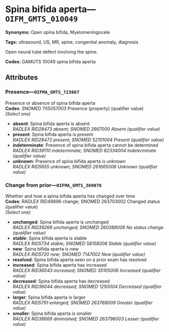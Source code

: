 # Spina bifida aperta—`OIFM_GMTS_010049`

**Synonyms:** Open spina bifida, Myelomeningocele

**Tags:** ultrasound, US, MR, spine, congenital anomaly, diagnosis

Open neural tube defect involving the spine.

**Codes:** GAMUTS 10049 spina bifida aperta

## Attributes

### Presence—`OIFMA_GMTS_723667`

Presence or absence of spina bifida aperta  
**Codes**: SNOMED 705057003 Presence (property) (qualifier value)  
*(Select one)*

- **absent**: Spina bifida aperta is absent  
_RADLEX RID28473 absent; SNOMED 2667000 Absent (qualifier value)_
- **present**: Spina bifida aperta is present  
_RADLEX RID28472 present; SNOMED 52101004 Present (qualifier value)_
- **indeterminate**: Presence of spina bifida aperta cannot be determined  
_RADLEX RID39110 indeterminate; SNOMED 82334004 Indeterminate (qualifier value)_
- **unknown**: Presence of spina bifida aperta is unknown  
_RADLEX RID5655 unknown; SNOMED 261665006 Unknown (qualifier value)_

### Change from prior—`OIFMA_GMTS_369078`

Whether and how a spina bifida aperta has changed over time  
**Codes**: RADLEX RID49896 change; SNOMED 263703002 Changed status (qualifier value)  
*(Select one)*

- **unchanged**: Spina bifida aperta is unchanged  
_RADLEX RID39268 unchanged; SNOMED 260388006 No status change (qualifier value)_
- **stable**: Spina bifida aperta is stable  
_RADLEX RID5734 stable; SNOMED 58158008 Stable (qualifier value)_
- **new**: Spina bifida aperta is new  
_RADLEX RID5720 new; SNOMED 7147002 New (qualifier value)_
- **resolved**: Spina bifida aperta seen on a prior exam has resolved  
- **increased**: Spina bifida aperta has increased  
_RADLEX RID36043 increased; SNOMED 35105006 Increased (qualifier value)_
- **decreased**: Spina bifida aperta has decreased  
_RADLEX RID36044 decreased; SNOMED 1250004 Decreased (qualifier value)_
- **larger**: Spina bifida aperta is larger  
_RADLEX RID5791 enlarged; SNOMED 263768009 Greater (qualifier value)_
- **smaller**: Spina bifida aperta is smaller  
_RADLEX RID38669 diminished; SNOMED 263796003 Lesser (qualifier value)_